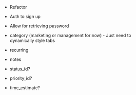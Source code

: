 - Refactor

- Auth to sign up

- Allow for retrieving password

- category (marketing or management for now) - Just need to dynamically style tabs
- recurring
- notes
- status_id?
- priority_id?
- time_estimate?